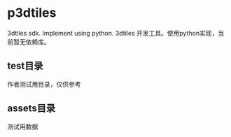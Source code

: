 # p3dtiles
3dtiles sdk. Implement using python.
3dtiles 开发工具。使用python实现，当前暂无依赖库。

## test目录
作者测试用目录，仅供参考

## assets目录
测试用数据